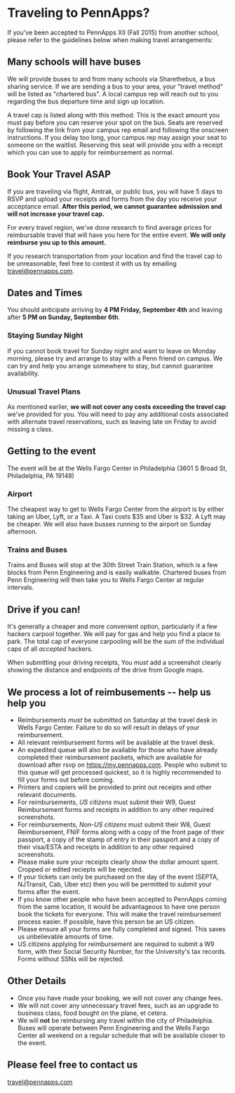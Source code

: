 Traveling to PennApps?
=======================
If you've been accepted to PennApps XII (Fall 2015) from another school, please refer to the guidelines below when making travel arrangements:

## Many schools will have buses

We will provide buses to and from many schools via Sharethebus, a bus sharing service. If we are sending a bus to your area, your "travel method" will be listed as "chartered bus". A local campus rep will reach out to you regarding the bus departure time and sign up location.

A travel cap is listed along with this method. This is the exact amount you must pay before you can reserve your spot on the bus. Seats are reserved by following the link from your campus rep email and following the onscreen instructions. If you delay too long, your campus rep may assign your seat to someone on the waitlist. Reserving this seat will provide you with a receipt which you can use to apply for reimbursement as normal.

## Book Your Travel ASAP
If you are traveling via flight, Amtrak, or public bus, you will have 5 days to RSVP and upload your receipts and forms from the day you receive your acceptance email. **After this period, we cannot guarantee admission and will not increase your travel cap.**

For every travel region, we've done research to find average prices for reimbursable travel that will have you here for the entire event. **We will only reimburse you up to this amount.**

If you research transportation from your location and find the travel cap to be unreasonable, feel free to contest it with us by emailing travel@pennapps.com.


## Dates and Times
You should anticipate arriving by **4 PM Friday, September 4th** and leaving after **5 PM on Sunday, September 6th**. 

### Staying Sunday Night
If you cannot book travel for Sunday night and want to leave on Monday morning, please try and arrange to stay with a Penn friend on campus. We can try and help you arrange somewhere to stay, but cannot guarantee availability.

### Unusual Travel Plans
As mentioned earlier, **we will not cover any costs exceeding the travel cap** we've provided for you. You will need to pay any additional costs associated with alternate travel reservations, such as leaving late on Friday to avoid missing a class.


## Getting to the event

The event will be at the Wells Fargo Center in Philadelphia (3601 S Broad St, Philadelphia, PA 19148)

### Airport
The cheapest way to get to Wells Fargo Center from the airport is by either taking an Uber, Lyft, or a Taxi. A Taxi costs $35 and Uber is $32. A Lyft may be cheaper. We will also have busses running to the airport on Sunday afternoon.

### Trains and Buses
Trains and Buses will stop at the 30th Street Train Station, which is a few blocks from Penn Engineering and is easily walkable. Chartered buses from Penn Engineering will then take you to Wells Fargo Center at regular intervals.

## Drive if you can!
It's generally a cheaper and more convenient option, particularly if a few hackers carpool together. We will pay for gas and help you find a place to park. The total cap of everyone carpooling will be the sum of the individual caps of all *accepted* hackers.

When submitting your driving receipts, You *must* add a screenshot clearly showing the distance and endpoints of the drive from Google maps.

## We process a lot of reimbusements -- help us help you
- Reimbursements *must* be submitted on Saturday at the travel desk in Wells Fargo Center. Failure to do so will result in delays of your reimbursement.
- All relevant reimbursement forms will be available at the travel desk.
- An expedited queue will also be available for those who have already completed their reimbursement packets, which are available for download after rsvp on https://my.pennapps.com. People who submit to this queue will get processed quickest, so it is highly recommended to fill your forms out before coming.
- Printers and copiers will be provided to print out receipts and other relevant documents.
- For reimbursements, *US citizens* must submit their W9, Guest Reimbursement forms and receipts in addition to any other required screenshots.
- For reimbursements, *Non-US citizens* must submit their W8, Guest Reimbursement, FNIF forms along with a copy of the front page of their passport, a copy of the stamp of entry in their passport and a copy of their visa/ESTA  and receipts in addition to any other required screenshots.
- Please make sure your receipts clearly show the dollar amount spent. Cropped or edited reciepts will be rejected.
- If your tickets can only be purchased on the day of the event (SEPTA, NJTransit, Cab, Uber etc) then you will be permitted to submit your forms after the event.
- If you know other people who have been accepted to PennApps coming from the same location, it would be advantageous to have one person book the tickets for everyone. This will make the travel reimbursement process easier. If possible, have this person be an US citizen.
- Please ensure all your forms are fully completed and signed. This saves us unbelievable amounts of time. 
- US citizens applying for reimbursement are required to submit a W9 form, with their Social Security Number, for the University's tax records. Forms without SSNs will be rejected.

## Other Details
 - Once you have made your booking, we will not cover any change fees.
 - We will not cover any unnecessary travel fees, such as an upgrade to business class, food bought on the plane, et cetera.
 - We will **not** be reimbursing any travel within the city of Philadelphia. Buses will operate between Penn Engineering and the Wells Fargo Center all weekend on a regular schedule that will be available closer to the event.

## Please feel free to contact us
travel@pennapps.com
